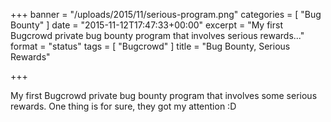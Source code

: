 +++
banner = "/uploads/2015/11/serious-program.png"
categories = [ "Bug Bounty" ]
date = "2015-11-12T17:47:33+00:00"
excerpt = "My first Bugcrowd private bug bounty program that involves serious rewards..."
format = "status"
tags = [ "Bugcrowd" ]
title = "Bug Bounty, Serious Rewards"

+++

My first Bugcrowd private bug bounty program that involves some serious rewards. One thing is for sure, they got my attention :D
